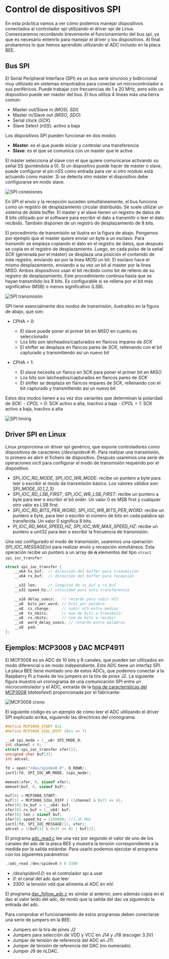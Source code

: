 # Control de dispositivos SPI

En esta práctica vamos a ver cómo podemos manejar dispositivos conectados al
controlador spi utilizando el driver spi de Linux. Comenzaremos recordando
brevemente el funcionamiento del bus spi, ya que es necesario entenrlo para
manejar el driver y los dispositivos. Al final probaremos lo que hemos aprendido
utilizando el ADC incluido en la placa BEE.

## Bus SPI

El Serial Peripheral Interface (SPI) es un bus serie síncrono y bidirccional muy
utilizado en sistemas empotrados para conectar un microcontrolador a sus
periféricos. Puede trabajar con frecuencias de 1 a 20 MHz, pero sólo un
dispositivo puede ser máster del bus. El bus utiliza 4 líneas más una tierra
común:

- Master out/Slave in (*MOSI*, *SDI*)
- Master in/Slave out (*MISO*, *SDO*)
- Serial clock (*SCK*)
- Slave Select (*nSS*):  activo a baja

Los dispositivos SPI pueden funcionar en dos modos

- **Master**: es el que puede iniciar y controlar una transferencia
- **Slave**: es el que se comunica con un master que le active

El máster selecciona al slave con el que quiere comunicarse activando su señal
SS (poniéndola a 0). Si un dispositivo puede hacer de máster o slave, puede
configurar el pin *nSS* como entrada para ver si otro módulo está actuando como
master. Si se detecta otro máster el dispositivo debe configurarse en modo
slave. 

![SPI conexiones](fig/SPI-slave.jpg)


En SPI el envío y la recepción suceden simultáneamente, el bus funciona como un
registro de desplazamiento circular distribuido. Se suele utilizar un sistema de
doble buffer. El master y el slave tienen un registro de datos de 8 bits
utilizado por el software para escribir el dato a transmitir o leer el dato
recibido. También disponen de un registro de desplazamiento de 8 bits. 

El procediminto de transmisión se ilustra en la figura de abajo. Pongamos por
ejemplo que el master quiere envíar un byte a un esclavo. Para transmitir se
empieza copiando el dato en el registro de datos, que después se copia en el
registro de desplazamiento. Luego, en cada pulso de la señal *SCK* (generada por
el máster) se desplaza una posición el contenido de éste registro, enviando así
por la línea MOSI un bit. El esclavo hace el mismo desplazamiento, enviando a su
vez un bit al master por la linea MISO. Ambos dispositivos usan el bit recibido
como bit de relleno de su registro de desplazamiento. Este procedimiento
continúa hasta que se hayan transmitido los 8 bits. Es configurable si se
rellena por el bit más significativo (MSB) o menos significativo (LSB).

![SPI transmisión](fig/spi_master_slave.png)

SPI tiene esencialmente dos modos de transmisión, ilustrados en la figura de
abajo, que son:

- CPHA = 0: 
    - El slave puede poner el primer bit en *MISO* en cuanto es seleccionado
    - Los bits son latcheados/capturados en flancos impares de *SCK* 
    - El shifter se desplaza en flancos pares de *SCK*, rellenando con el bit
      capturado y transmitiendo así un nuevo bit

- CPHA = 1:
    - El slave necesita un flanco en SCK para poner el primer bit en *MISO*
    - Los bits son latcheados/capturados en flancos pares de *SCK*
    - El shifter se desplaza en flancos impares de *SCK*, 
      rellenando con el bit capturado y transmitiendo así un nuevo bit

Estos dos modos tienen a su vez dos variantes que determinan la polaridad de
*SCK*:
    - *CPOL = 0*: SCK activo a alta, inactivo a baja
    - *CPOL = 1*: SCK activo a baja, inactivo a alta

![SPI timing](fig/SPI_timing.png)

## Driver SPI en Linux

Linux proporciona un driver spi genérico, que expone controladores como
dispositivos de caracteres (*/dev/spidev#.#*). Para realizar una transmisión, lo
primero es abrir el fichero de dispositivo. Después usaremos una serie de
operaciones *ioctl* para configurar el modo de transmisión requerido por el
dispositivo:

- *SPI_IOC_RD_MODE*, *SPI_IOC_WR_MODE*: recibe un puntero a byte para leer o
  escribir el modo de transmisión básico. Los valores válidos son:
  *SPI_MODE_{0,1,2,3}*
- *SPI_IOC_RD_LSB_FIRST*, *SPI_IOC_WR_LSB_FIRST*: recibe un puntero a byte para
  leer o escribir el bit order. Un valor 0 es MSB first y cualquier otro valor
  es LSB first.
- *SPI_IOC_RD_BITS_PER_WORD*, *SPI_IOC_WR_BITS_PER_WORD*: recibe un puntero a
  byte, para leer o escribir el número de bits en cada palabra spi transferida.
  Un valor 0 significa 8 bits.
- *PI_IOC_RD_MAX_SPEED_HZ*, *SPI_IOC_WR_MAX_SPEED_HZ*: recibe un puntero a
  uint32 para leer o escribir la frecuencia de transmisión.


Una vez configurado el modo de transmisión, usaremos una operación
*SPI_IOC_MESSAGE(n)* para realizar envío y recepción simultáneos. Esta operación
recibe un puntero a un array de **n** elementos del tipo `struct
spi_ioc_transfer`:

```c 
struct spi_ioc_transfer {
    __u64 tx_buf;  // dirección del buffer para transmision
    __u64 rx_buf;  // dirección del buffer para recepción

    __u32 len;     // longitud de tx_buf y rx_buf
    __u32 speed_hz;// velocidad para esta transferencia

    __u16 delay_usecs;   // retardo para subir nCS
    __u8  bits_per_word; // bits por palabra
    __u8  cs_change;     // subir nCS entre medias
    __u8  tx_nbits;      // num de bits a transmitir
    __u8  rx_nbits;      // num de bits a recibir
    __u8  word_delay_usecs; // retardo entre palabras
    __u8  pad;
};
```

## Ejemplos: MCP3008 y DAC MCP4911

El MCP3008 es un ADC de 10 bits y 8 canales, que pueden ser utilizados en modo
diferencial o en modo independiente. Este ADC tiene un interfaz SPI. La placa
BEE tiene montado uno de estos ADCs, que podemos conectar a la Raspberry Pi a
través de los jumpers en la tira de pines J2. La siguiente figura muestra un
cronograma de una comunicación SPI entre un microcontrolador y el ADC, extraída
de la [hoja de características del
MCP3008](http://ww1.microchip.com/downloads/en/DeviceDoc/21295d.pdf)
(*datasheet*) proporcionada por el fabricante:

![MCP3008 crono](fig/mcp3008_crono.png)

El siguiente código es un ejemplo de cómo leer el ADC utilizando el driver SPI
explicado arriba, siguiendo las directrices del cronograma:

```c 
#define MCP3008_START 0x1
#define MCP3008_SIGL_DIFF (0x1 << 7)

__u8 spi_mode = (__u8) SPI_MODE_0;
int channel = 0;
struct spi_ioc_transfer xfer[1];
unsigned char buf[3];
int adcval;

fd = open("/dev/spidev0.0", O_RDWR);
ioctl(fd, SPI_IOC_WR_MODE, &spi_mode);

memset(xfer, 0, sizeof xfer);
memset(buf, 0, sizeof buf);

buf[0] = MCP3008_START;
buf[1] = MCP3008_SIGL_DIFF | ((channel & 0x7) << 4);
xfer[0].tx_buf = (__u64) buf;
xfer[0].rx_buf = (__u64) buf;
xfer[0].len = sizeof buf;
xfer[0].speed_hz = 1350000; //1.35 MHz
ioctl(fd, SPI_IOC_MESSAGE(1), xfer);
adcval = ((buf[1] & 0x3) << 8) | buf[2];
```

El programa [adc_read.c](src/adc_read.c) lee una vez por segundo el valor de uno
de los canales del adc de la placa BEE y muestra la tensión correspondiente a la 
medida por la salida estándar. Para usarlo podemos ejecutar el programa con los
siguientes parámetros:

```c 
./adc_read /dev/spidev0.0 0 3300
```
- */dev/spidev0.0*: es el controlador spi a usar
- *0*: el canal del adc que leer
- *3300*: la tensión vdd que alimenta al ADC en mV.


El programa [dac_follow_adc.c](src/dac_follow_adc.c) es similar al anterior,
pero además copia en el dac el valor leído del adc, de modo que la salida del
dac va siguiendo la entrada del adc.

Para comprobar el funcionamiento de estos programas deben conectarse una serie
de jumpers en la BEE:

- Jumpers en la tira de pines J2
- Jumpers para selección de VDD y VCC en J14 y J18 (escoger 3.3V)
- Jumper de tensión de referencia del ADC en J11.
- Jumper de tensión de referencia del DAC (no numerado).
- Jumper J9 de nLDAC.


